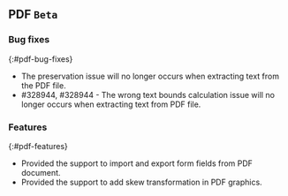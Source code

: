 ## PDF `Beta`

### Bug fixes
{:#pdf-bug-fixes}

* The preservation issue will no longer occurs when extracting text from the PDF file.
* \#328944, \#328944 - The wrong text bounds calculation issue will no longer occurs when extracting text from PDF file.

### Features
{:#pdf-features}

* Provided the support to import and export form fields from PDF document.
* Provided the support to add skew transformation in PDF graphics.
